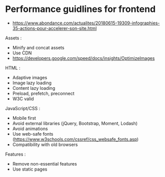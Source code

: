 # Performance guidlines for frontend

- https://www.abondance.com/actualites/20180615-19309-infographies-35-actions-pour-accelerer-son-site.html

Assets :
- Minify and concat assets
- Use CDN
- https://developers.google.com/speed/docs/insights/OptimizeImages

HTML :
- Adaptive images
- Image lazy loading
- Content lazy loading
- Preload, prefetch, preconnect
- W3C valid

JavaScript/CSS :
- Mobile first
- Avoid external libraries (jQuery, Bootstrap, Moment, Lodash)
- Avoid animations
- Use web-safe fonts (https://www.w3schools.com/cssref/css_websafe_fonts.asp)
- Compatibility with old browsers

Features :
- Remove non-essential features
- Use static pages
